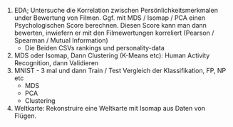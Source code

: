 1. EDA; Untersuche die Korrelation zwischen Persönlichkeitsmerkmalen under Bewertung von Filmen. Ggf. mit MDS / Isomap / PCA einen Psychologischen Score berechnen. Diesen Score kann man dann bewerten, inwiefern er mit den Filmewertungen korreliert (Pearson / Spearman / Mutual Information)
	- Die Beiden CSVs rankings und personality-data
3. MDS oder Isomap, Dann Clustering (K-Means etc): Human Activity Recognition, dann Validieren
4. MNIST - 3 mal und dann Train / Test Vergleich der Klassifikation, FP, NP etc
	- MDS
	- PCA
	- Clustering
5. Weltkarte: Rekonstruire eine Weltkarte mit Isomap aus Daten von Flügen.